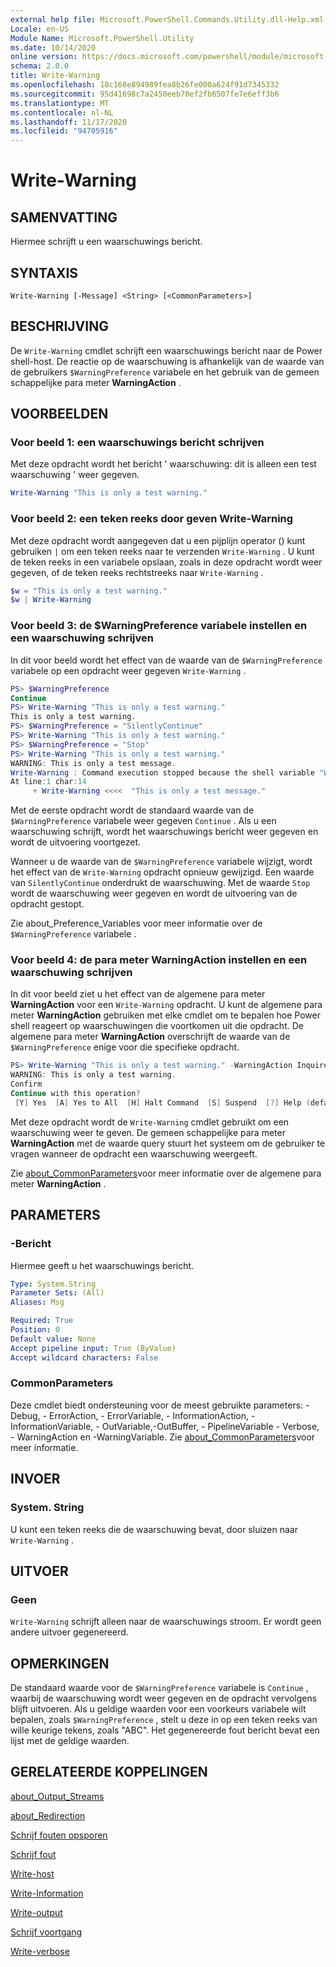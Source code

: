 ```yaml
---
external help file: Microsoft.PowerShell.Commands.Utility.dll-Help.xml
Locale: en-US
Module Name: Microsoft.PowerShell.Utility
ms.date: 10/14/2020
online version: https://docs.microsoft.com/powershell/module/microsoft.powershell.utility/write-warning?view=powershell-7.2&WT.mc_id=ps-gethelp
schema: 2.0.0
title: Write-Warning
ms.openlocfilehash: 18c168e894989fea8b26fe000a624f91d7345332
ms.sourcegitcommit: 95d41698c7a2450eeb70ef2fb6507fe7e6eff3b6
ms.translationtype: MT
ms.contentlocale: nl-NL
ms.lasthandoff: 11/17/2020
ms.locfileid: "94705916"
---
```

# Write-Warning

## SAMENVATTING
Hiermee schrijft u een waarschuwings bericht.

## SYNTAXIS

```
Write-Warning [-Message] <String> [<CommonParameters>]
```

## BESCHRIJVING

De `Write-Warning` cmdlet schrijft een waarschuwings bericht naar de Power shell-host. De reactie op de waarschuwing is afhankelijk van de waarde van de gebruikers `$WarningPreference` variabele en het gebruik van de gemeen schappelijke para meter **WarningAction** .

## VOORBEELDEN

### Voor beeld 1: een waarschuwings bericht schrijven

Met deze opdracht wordt het bericht ' waarschuwing: dit is alleen een test waarschuwing ' weer gegeven.

```powershell
Write-Warning "This is only a test warning."
```

### Voor beeld 2: een teken reeks door geven Write-Warning

Met deze opdracht wordt aangegeven dat u een pijplijn operator () kunt gebruiken `|` om een teken reeks naar te verzenden `Write-Warning` .
U kunt de teken reeks in een variabele opslaan, zoals in deze opdracht wordt weer gegeven, of de teken reeks rechtstreeks naar `Write-Warning` .

```powershell
$w = "This is only a test warning."
$w | Write-Warning
```

### Voor beeld 3: de $WarningPreference variabele instellen en een waarschuwing schrijven

In dit voor beeld wordt het effect van de waarde van de `$WarningPreference` variabele op een opdracht weer gegeven `Write-Warning` .

```powershell
PS> $WarningPreference
Continue
PS> Write-Warning "This is only a test warning."
This is only a test warning.
PS> $WarningPreference = "SilentlyContinue"
PS> Write-Warning "This is only a test warning."
PS> $WarningPreference = "Stop"
PS> Write-Warning "This is only a test warning."
WARNING: This is only a test message.
Write-Warning : Command execution stopped because the shell variable "WarningPreference" is set to Stop.
At line:1 char:14
     + Write-Warning <<<<  "This is only a test message."
```

Met de eerste opdracht wordt de standaard waarde van de `$WarningPreference` variabele weer gegeven `Continue` . Als u een waarschuwing schrijft, wordt het waarschuwings bericht weer gegeven en wordt de uitvoering voortgezet.

Wanneer u de waarde van de `$WarningPreference` variabele wijzigt, wordt het effect van de `Write-Warning` opdracht opnieuw gewijzigd. Een waarde van `SilentlyContinue` onderdrukt de waarschuwing. Met de waarde `Stop` wordt de waarschuwing weer gegeven en wordt de uitvoering van de opdracht gestopt.

Zie about_Preference_Variables voor meer informatie over de `$WarningPreference` variabele [](../Microsoft.Powershell.Core/About/about_Preference_Variables.md).

### Voor beeld 4: de para meter WarningAction instellen en een waarschuwing schrijven

In dit voor beeld ziet u het effect van de algemene para meter **WarningAction** voor een `Write-Warning` opdracht. U kunt de algemene para meter **WarningAction** gebruiken met elke cmdlet om te bepalen hoe Power shell reageert op waarschuwingen die voortkomen uit die opdracht. De algemene para meter **WarningAction** overschrijft de waarde van de `$WarningPreference` enige voor die specifieke opdracht.

```powershell
PS> Write-Warning "This is only a test warning." -WarningAction Inquire
WARNING: This is only a test warning.
Confirm
Continue with this operation?
 [Y] Yes  [A] Yes to All  [H] Halt Command  [S] Suspend  [?] Help (default is "Y"):
```

Met deze opdracht wordt de `Write-Warning` cmdlet gebruikt om een waarschuwing weer te geven. De gemeen schappelijke para meter **WarningAction** met de waarde query stuurt het systeem om de gebruiker te vragen wanneer de opdracht een waarschuwing weergeeft.

Zie [about_CommonParameters](../Microsoft.Powershell.Core/About/about_CommonParameters.md)voor meer informatie over de algemene para meter **WarningAction** .

## PARAMETERS

### -Bericht
Hiermee geeft u het waarschuwings bericht.

```yaml
Type: System.String
Parameter Sets: (All)
Aliases: Msg

Required: True
Position: 0
Default value: None
Accept pipeline input: True (ByValue)
Accept wildcard characters: False
```

### CommonParameters

Deze cmdlet biedt ondersteuning voor de meest gebruikte parameters: -Debug, - ErrorAction, - ErrorVariable, - InformationAction, -InformationVariable, - OutVariable,-OutBuffer, - PipelineVariable - Verbose, - WarningAction en -WarningVariable. Zie [about_CommonParameters](https://go.microsoft.com/fwlink/?LinkID=113216)voor meer informatie.

## INVOER

### System. String

U kunt een teken reeks die de waarschuwing bevat, door sluizen naar `Write-Warning` .

## UITVOER

### Geen

`Write-Warning` schrijft alleen naar de waarschuwings stroom. Er wordt geen andere uitvoer gegenereerd.

## OPMERKINGEN

De standaard waarde voor de `$WarningPreference` variabele is `Continue` , waarbij de waarschuwing wordt weer gegeven en de opdracht vervolgens blijft uitvoeren. Als u geldige waarden voor een voorkeurs variabele wilt bepalen, zoals `$WarningPreference` , stelt u deze in op een teken reeks van wille keurige tekens, zoals "ABC". Het gegenereerde fout bericht bevat een lijst met de geldige waarden.

## GERELATEERDE KOPPELINGEN

[about_Output_Streams](../Microsoft.PowerShell.Core/About/about_Output_Streams.md)

[about_Redirection](../Microsoft.PowerShell.Core/About/about_Redirection.md)

[Schrijf fouten opsporen](Write-Debug.md)

[Schrijf fout](Write-Error.md)

[Write-host](Write-Host.md)

[Write-Information](Write-Information.md)

[Write-output](Write-Output.md)

[Schrijf voortgang](Write-Progress.md)

[Write-verbose](Write-Verbose.md)
